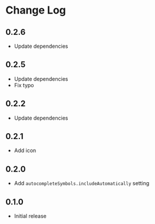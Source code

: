 # Change Log

## 0.2.6

- Update dependencies

## 0.2.5

- Update dependencies
- Fix typo

## 0.2.2

- Update dependencies

## 0.2.1

- Add icon

## 0.2.0

- Add `autocompleteSymbols.includeAutomatically` setting

## 0.1.0

- Initial release
